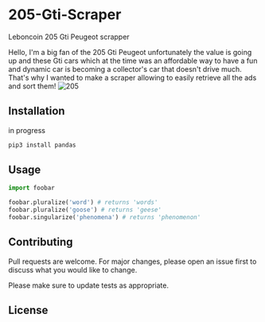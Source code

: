 # 205-Gti-Scraper
Leboncoin 205 Gti Peugeot scrapper


Hello,
I'm a big fan of the 205 Gti Peugeot unfortunately the value is going up and these Gti cars which at the time was an affordable way to have a fun and dynamic car is becoming a collector's car that doesn't drive much. That's why I wanted to make a scraper allowing to easily retrieve all the ads and sort them!
![205](https://www.turbo.fr/sites/default/files/styles/article_690x405/public/migration/newscast/field_image/000000007392719.jpg?itok=rSzRGDDM)

## Installation

in progress

```bash
pip3 install pandas
```

## Usage

```python
import foobar

foobar.pluralize('word') # returns 'words'
foobar.pluralize('goose') # returns 'geese'
foobar.singularize('phenomena') # returns 'phenomenon'
```

## Contributing
Pull requests are welcome. For major changes, please open an issue first to discuss what you would like to change.

Please make sure to update tests as appropriate.

## License
